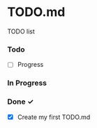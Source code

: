 # TODO.md

TODO list

### Todo

- [ ] Progress

### In Progress

### Done ✓

- [x] Create my first TODO.md  